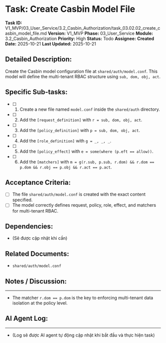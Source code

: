 # Task: Create Casbin Model File

**Task ID:** V1_MVP/03_User_Service/3.2_Casbin_Authorization/task_03.02.02_create_casbin_model_file.md
**Version:** V1_MVP
**Phase:** 03_User_Service
**Module:** 3.2_Casbin_Authorization
**Priority:** High
**Status:** Todo
**Assignee:** 
**Created Date:** 2025-10-21
**Last Updated:** 2025-10-21

## Detailed Description:
Create the Casbin model configuration file at `shared/auth/model.conf`. This model will define the multi-tenant RBAC structure using `sub, dom, obj, act`.

## Specific Sub-tasks:
- [ ] 1. Create a new file named `model.conf` inside the `shared/auth` directory.
- [ ] 2. Add the `[request_definition]` with `r = sub, dom, obj, act`.
- [ ] 3. Add the `[policy_definition]` with `p = sub, dom, obj, act`.
- [ ] 4. Add the `[role_definition]` with `g = _, _, _`.
- [ ] 5. Add the `[policy_effect]` with `e = some(where (p.eft == allow))`.
- [ ] 6. Add the `[matchers]` with `m = g(r.sub, p.sub, r.dom) && r.dom == p.dom && r.obj == p.obj && r.act == p.act`.

## Acceptance Criteria:
- [ ] The file `shared/auth/model.conf` is created with the exact content specified.
- [ ] The model correctly defines request, policy, role, effect, and matchers for multi-tenant RBAC.

## Dependencies:
*   (Sẽ được cập nhật khi cần)

## Related Documents:
*   `shared/auth/model.conf`

## Notes / Discussion:
---
*   The matcher `r.dom == p.dom` is the key to enforcing multi-tenant data isolation at the policy level.

## AI Agent Log:
---
*   (Log sẽ được AI agent tự động cập nhật khi bắt đầu và thực hiện task)